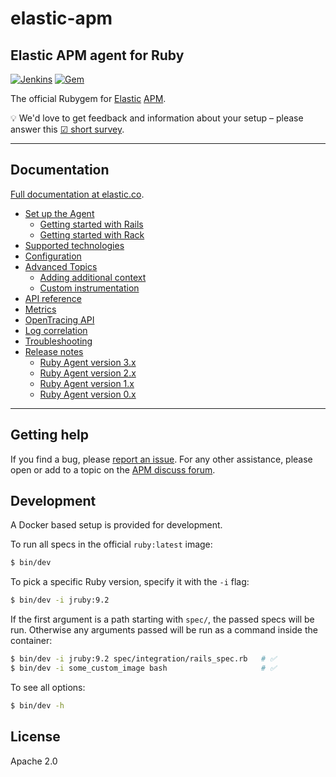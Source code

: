 # elastic-apm

## Elastic APM agent for Ruby

[![Jenkins](https://apm-ci.elastic.co/buildStatus/icon?job=apm-agent-ruby/apm-agent-ruby-mbp/master)](https://apm-ci.elastic.co/job/apm-agent-ruby/job/apm-agent-ruby-mbp/job/master/) [![Gem](https://img.shields.io/gem/v/elastic-apm.svg)](https://rubygems.org/gems/elastic-apm)

The official Rubygem for [Elastic][] [APM][].

💡 We'd love to get feedback and information about your setup – please answer this [☑ short survey](https://goo.gl/forms/LQktvn4rkLWBNSWy1).

---

## Documentation

[Full documentation at elastic.co](https://www.elastic.co/guide/en/apm/agent/ruby/2.x/index.html).

<ul>
  <li>
    <a href="https://www.elastic.co/guide/en/apm/agent/ruby/current/set-up.html">Set up the Agent</a>
    <ul>
      <li>
        <a href="https://www.elastic.co/guide/en/apm/agent/ruby/current/getting-started-rails.html">Getting started with Rails</a>
      </li>
      <li>
        <a href="https://www.elastic.co/guide/en/apm/agent/ruby/current/getting-started-rack.html">Getting started with Rack</a>
      </li>
    </ul>
  </li>
  <li>
    <a href="https://www.elastic.co/guide/en/apm/agent/ruby/current/supported-technologies.html">Supported technologies</a>
  </li>
  <li>
    <a href="https://www.elastic.co/guide/en/apm/agent/ruby/current/configuration.html">Configuration</a>
  </li>
  <li>
    <a href="https://www.elastic.co/guide/en/apm/agent/ruby/current/advanced.html">Advanced Topics</a>
    <ul>
      <li>
        <a href="https://www.elastic.co/guide/en/apm/agent/ruby/current/context.html">Adding additional context</a>
      </li>
      <li>
        <a href="https://www.elastic.co/guide/en/apm/agent/ruby/current/custom-instrumentation.html">Custom instrumentation</a>
      </li>
    </ul>
  </li>
  <li>
    <a href="https://www.elastic.co/guide/en/apm/agent/ruby/current/api.html">API reference</a>
  </li>
  <li>
    <a href="https://www.elastic.co/guide/en/apm/agent/ruby/current/metrics.html">Metrics</a>
  </li>
  <li>
    <a href="https://www.elastic.co/guide/en/apm/agent/ruby/current/opentracing.html">OpenTracing API</a>
  </li>
  <li>
    <a href="https://www.elastic.co/guide/en/apm/agent/ruby/current/log-correlation.html">Log correlation</a>
  </li>
  <li>
    <a href="https://www.elastic.co/guide/en/apm/agent/ruby/current/debugging.html">Troubleshooting</a>
  </li>
  <li class="collapsible">
    <a href="https://www.elastic.co/guide/en/apm/agent/ruby/current/release-notes.html">Release notes</a>
    <ul>
      <li>
        <a href="https://www.elastic.co/guide/en/apm/agent/ruby/current/release-notes-3.x.html">Ruby Agent version 3.x</a>
      </li>
      <li>
        <a href="https://www.elastic.co/guide/en/apm/agent/ruby/current/release-notes-2.x.html">Ruby Agent version 2.x</a>
      </li>
      <li>
        <a href="https://www.elastic.co/guide/en/apm/agent/ruby/current/release-notes-1.x.html">Ruby Agent version 1.x</a>
      </li>
      <li>
        <a href="https://www.elastic.co/guide/en/apm/agent/ruby/current/release-notes-0.x.html">Ruby Agent version 0.x</a>
      </li>
    </ul>
  </li>
</ul>

---

## Getting help

If you find a bug, please [report an issue](https://github.com/elastic/apm-agent-ruby/issues).
For any other assistance, please open or add to a topic on the [APM discuss forum](https://discuss.elastic.co/c/apm).

## Development

A Docker based setup is provided for development.

To run all specs in the official `ruby:latest` image:

```sh
$ bin/dev
```

To pick a specific Ruby version, specify it with the `-i` flag:

```sh
$ bin/dev -i jruby:9.2
```

If the first argument is a path starting with `spec/`, the passed specs will be run. Otherwise any arguments passed will be run as a command inside the container:

```sh
$ bin/dev -i jruby:9.2 spec/integration/rails_spec.rb   # ✅
$ bin/dev -i some_custom_image bash                     # ✅
```

To see all options:

```sh
$ bin/dev -h
```

## License

Apache 2.0

[Elastic]: https://elastic.co
[APM]: https://www.elastic.co/guide/en/apm/server/index.html
